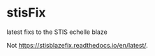 # stisFix
latest fixs to the STIS echelle blaze

Not https://stisblazefix.readthedocs.io/en/latest/. 

